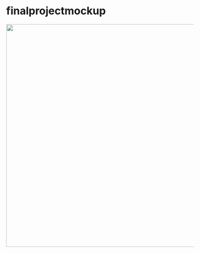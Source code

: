 # finalprojectmockup
<img src="https://github.com/Steven-Braun/finalprojectmockup/blob/master/menu.png" width="600">
